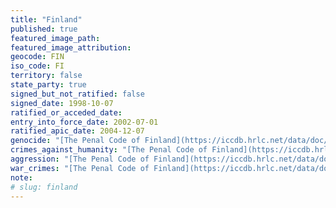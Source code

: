 ```yaml
---
title: "Finland"
published: true
featured_image_path:
featured_image_attribution:
geocode: FIN
iso_code: FI
territory: false
state_party: true
signed_but_not_ratified: false
signed_date: 1998-10-07
ratified_or_acceded_date:
entry_into_force_date: 2002-07-01
ratified_apic_date: 2004-12-07
genocide: "[The Penal Code of Finland](https://iccdb.hrlc.net/data/doc/139/keyword/46/)"
crimes_against_humanity: "[The Penal Code of Finland](https://iccdb.hrlc.net/data/doc/139/keyword/13/)"
aggression: "[The Penal Code of Finland](https://iccdb.hrlc.net/data/doc/139/keyword/1/)"
war_crimes: "[The Penal Code of Finland](https://iccdb.hrlc.net/data/doc/139/keyword/145/)"
note:
# slug: finland
---
```

